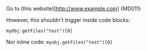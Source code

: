Go to (this website)[http://www.example.com] {MD011}

However, this shouldn't trigger inside code blocks:

    myObj.getFiles("test")[0]

Nor inline code: `myobj.getFiles("test")[0]`
